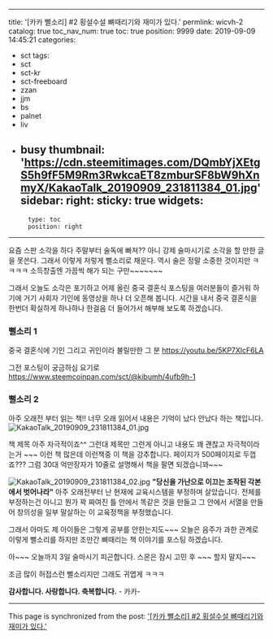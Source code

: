
---
title: '[카카 뻘소리] #2  횡설수설 뼈때리기와 재미가 있다.'
permlink: wicvh-2
catalog: true
toc_nav_num: true
toc: true
position: 9999
date: 2019-09-09 14:45:21
categories:
- sct
tags:
- sct
- sct-kr
- sct-freeboard
- zzan
- jjm
- bs
- palnet
- liv
- busy
thumbnail: 'https://cdn.steemitimages.com/DQmbYjXEtgS5h9fF5M9Rm3RwkcaET8zmburSF8bW9hXnmyX/KakaoTalk_20190909_231811384_01.jpg'
sidebar:
    right:
        sticky: true
widgets:
    -
        type: toc
        position: right
---


요즘 스판 소각을 하다 주말부터 술독에 빠져??  아니 강제 술마시기로 소각을 할 만한 글을 못쓴다. 그래서 이렇게 저렇게 뻘소리로 채운다. 역시 술은 정말 소중한 것이지만 ㅋㅋㅋㅋ 소득창출엔 가끔씩 해가 되는 구만~~~~~~~


그래서 오늘도 소각은 포기하고
어제 올린 중국 결혼식 포스팅을 여러분들이 즐거워 하기에 거기 사회자 기인에 동영상을 하나 더 오픈해 봅니다. 시간을 내서 중국 결혼식을 한번더 확실하게 하나하나 한걸음 더 들어가서 해부해 보도록 하겠습니다. 

### 뻘소리 1
중국 결혼식에 기인 그리고 귀인이라 불릴만한 그 분
https://youtu.be/5KP7XlcF6LA

그전 포스팅이 궁금하심 요기로
https://www.steemcoinpan.com/sct/@kibumh/4ufb9h-1

### 뻘소리 2

아주 오래전 부터 읽는 책!!
너무 오래 읽어서 내용은 기억이 났다 안났다 하는 책입니다. 
![KakaoTalk_20190909_231811384_01.jpg](https://cdn.steemitimages.com/DQmbYjXEtgS5h9fF5M9Rm3RwkcaET8zmburSF8bW9hXnmyX/KakaoTalk_20190909_231811384_01.jpg)

책 제목 아주 자극적이죠^^ 그런대 제목만 그런게 아니고 내용도 꽤 괜찮고 자극적이라는거 ~~~ 이런 책 많은데 이런책중 이 책을 강추합니다.  페이지가 500페이지로 두껍죠??? 그럼 30대 억만장자가 10줄로 설명해서 책을 팔면 되겠습니꽈~~~  

![KakaoTalk_20190909_231811384_02.jpg](https://cdn.steemitimages.com/DQmTRZKMQ7GopvH7pgos96JRGvbrZDi6CbbgbY7gCxmsAjn/KakaoTalk_20190909_231811384_02.jpg)
**"당신을 가난으로 이끄는 조작된 각본에서 벗어나라"**  아주 오래전부터 난 현재에 교육시스템을 부정하며 살았습니다.  전체를 부정하는건 아니고 뭔가 꽉 짜여진 틀 안에서 똑같은 것을 만들고 그 안에서 서열을 만들어 창의성을 일부 말살하는 이 교육정책을 부정했습니다. 

그래서 아마도 제 아이들은 그렇게 공부를 안한는지도~~~ 
오늘은 음주가 과한 관계로 이렇게 뻘소리를 하지만 조만간 뼈때리는 책 이야기를 포스팅 하겠습니다.

아~~~ 오늘까지 3일 술마시기 피곤합니다. 
스몬은 잠시 고민 후 ~~~ 할지 말지~~~

조금  많이  허접스런 뻘소리지만 그래도 귀엽게 ㅋㅋㅋ

**감사합니다. 사랑합니다. 축복합니다.**  - 카카-

- - -

This page is synchronized from the post: ['[카카 뻘소리] #2  횡설수설 뼈때리기와 재미가 있다.'](https://steemit.com/@kibumh/wicvh-2)
